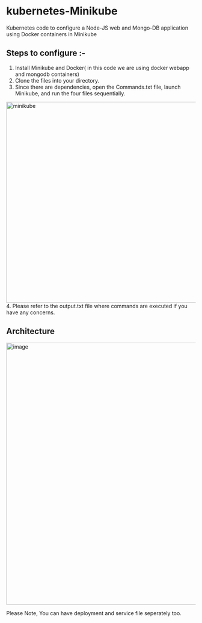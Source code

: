 # kubernetes-Minikube
  Kubernetes code to configure a Node-JS web and Mongo-DB application using Docker containers in Minikube

## Steps to configure :-  
  1. Install Minikube and Docker( in this code we are using docker webapp and mongodb containers)
  2. Clone the files into your directory.
  3. Since there are dependencies, open the Commands.txt file, launch Minikube, and run the four files sequentially.
    
   <img width="533" alt="minikube" src="https://user-images.githubusercontent.com/48701982/197338703-d14e7218-21f1-4b86-ad92-47b9eb25e2e8.png">
  4. Please refer to the output.txt file where commands are executed if you have any concerns.

## Architecture
  <img width="695" alt="image" src="https://user-images.githubusercontent.com/48701982/197339191-45b14126-80ec-4ee9-82d6-cdfdd45d358e.png">

Please Note, You can have deployment and service file seperately too. 
